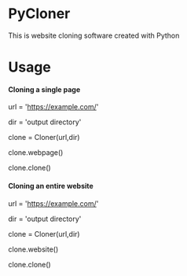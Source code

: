 # PyCloner

This is website cloning software created with Python


# Usage

#### Cloning a single page 

url = 'https://example.com/'

dir  =  'output directory'

clone = Cloner(url,dir)

clone.webpage()

clone.clone()

#### Cloning an entire website

url = 'https://example.com/'

dir  =  'output directory'

clone = Cloner(url,dir)

clone.website()

clone.clone()

